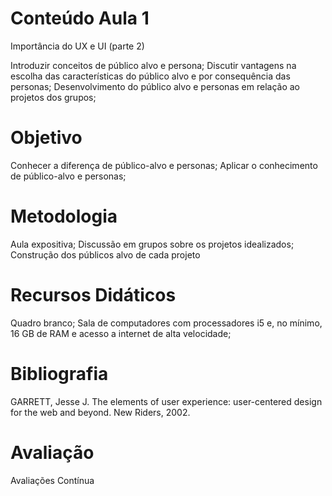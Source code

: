 # Conteúdo Aula 1

Importância do UX e UI (parte 2)

Introduzir conceitos de público alvo e persona; Discutir vantagens na escolha das características do público alvo e por consequência das personas; Desenvolvimento do público alvo e personas em relação ao projetos dos grupos;

# Objetivo

Conhecer a diferença de público-alvo e personas;
Aplicar o conhecimento de público-alvo e personas;

# Metodologia

Aula expositiva; Discussão em grupos sobre os projetos idealizados; Construção dos públicos alvo de cada projeto

# Recursos Didáticos

Quadro branco; Sala de computadores com processadores i5 e, no mínimo, 16 GB de RAM e acesso a internet de alta velocidade;

# Bibliografia

GARRETT, Jesse J. The elements of user experience: user-centered design for the web and beyond. New Riders, 2002.

# Avaliação

Avaliações Contínua
